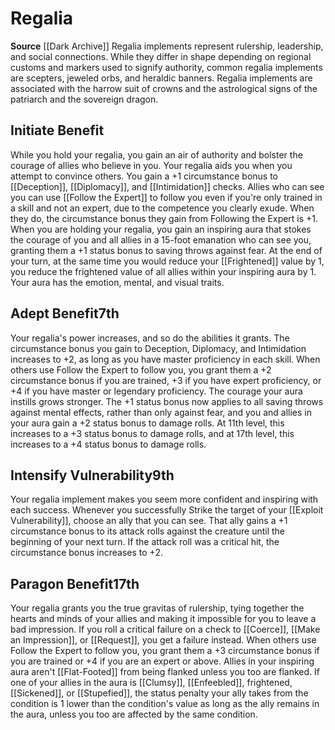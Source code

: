 ﻿---
id: '6'
name: Regalia
rarity: Common
source: '[[DATABASE/source/Dark Archive|Dark Archive]]'
trait: null
type: Thaumaturge Implement

---
# Regalia

**Source** [[Dark Archive]]
Regalia implements represent rulership, leadership, and social connections. While they differ in shape depending on regional customs and markers used to signify authority, common regalia implements are scepters, jeweled orbs, and heraldic banners. Regalia implements are associated with the harrow suit of crowns and the astrological signs of the patriarch and the sovereign dragon.

## Initiate Benefit

While you hold your regalia, you gain an air of authority and bolster the courage of allies who believe in you. Your regalia aids you when you attempt to convince others. You gain a +1 circumstance bonus to [[Deception]], [[Diplomacy]], and [[Intimidation]] checks. Allies who can see you can use [[Follow the Expert]] to follow you even if you're only trained in a skill and not an expert, due to the competence you clearly exude. When they do, the circumstance bonus they gain from Following the Expert is +1.
 When you are holding your regalia, you gain an inspiring aura that stokes the courage of you and all allies in a 15-foot emanation who can see you, granting them a +1 status bonus to saving throws against fear. At the end of your turn, at the same time you would reduce your [[Frightened]] value by 1, you reduce the frightened value of all allies within your inspiring aura by 1. Your aura has the emotion, mental, and visual traits.

## Adept Benefit<span class="item-type">7th</span>

Your regalia's power increases, and so do the abilities it grants. The circumstance bonus you gain to Deception, Diplomacy, and Intimidation increases to +2, as long as you have master proficiency in each skill. When others use Follow the Expert to follow you, you grant them a +2 circumstance bonus if you are trained, +3 if you have expert proficiency, or +4 if you have master or legendary proficiency.
 The courage your aura instills grows stronger. The +1 status bonus now applies to all saving throws against mental effects, rather than only against fear, and you and allies in your aura gain a +2 status bonus to damage rolls. At 11th level, this increases to a +3 status bonus to damage rolls, and at 17th level, this increases to a +4 status bonus to damage rolls.

## Intensify Vulnerability<span class="item-type">9th</span>

Your regalia implement makes you seem more confident and inspiring with each success. Whenever you successfully Strike the target of your [[Exploit Vulnerability]], choose an ally that you can see. That ally gains a +1 circumstance bonus to its attack rolls against the creature until the beginning of your next turn. If the attack roll was a critical hit, the circumstance bonus increases to +2.

## Paragon Benefit<span class="item-type">17th</span>

Your regalia grants you the true gravitas of rulership, tying together the hearts and minds of your allies and making it impossible for you to leave a bad impression. If you roll a critical failure on a check to [[Coerce]], [[Make an Impression]], or [[Request]], you get a failure instead. When others use Follow the Expert to follow you, you grant them a +3 circumstance bonus if you are trained or +4 if you are an expert or above.
 Allies in your inspiring aura aren't [[Flat-Footed]] from being flanked unless you too are flanked. If one of your allies in the aura is [[Clumsy]], [[Enfeebled]], frightened, [[Sickened]], or [[Stupefied]], the status penalty your ally takes from the condition is 1 lower than the condition's value as long as the ally remains in the aura, unless you too are affected by the same condition.